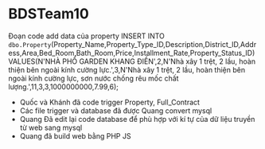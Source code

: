 # BDSTeam10
Đoạn code add data của property
INSERT INTO `dbo.Property`(Property_Name,Property_Type_ID,Description,District_ID,Address,Area,Bed_Room,Bath_Room,Price,Installment_Rate,Property_Status_ID) VALUES(N'NHÀ PHỐ GARDEN KHANG ĐIỀN',2,N'Nhà xây 1 trệt, 2 lầu, hoàn thiện bên ngoài kính cường lực.',3,N'Nhà xây 1 trệt, 2 lầu, hoàn thiện bên ngoài kính cường lực, sơn nước chống rêu mốc chất lượng.',11,3,3,1000000000,7.99,6);
- Quốc và Khánh đã code trigger Property, Full_Contract
- Các file trigger và database đã được Quang convert mysql
- Quang Đã edit lại code database để phù hợp với kí tự của dữ liệu truyền từ web sang mysql
- Quang đã build web bằng PHP JS
